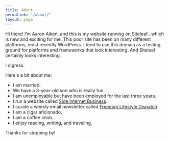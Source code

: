 ```yaml
---
title: About
permalink: "/about/"
layout: page
---
```


Hi there! I’m Aaron Aiken, and this is my website running on Siteleaf...which is new and exciting for me. This poor site has been on many different platforms, most recently WordPress. I tend to use this domain as a testing ground for platforms and frameworks that look interesting. And Siteleaf certainly looks interesting. 

I digress. 

Here's a bit about me:

* I am married. 
* We have a 3-year-old son who is really fun.
* I am unemployable but have been employed for the last three years.
* I run a website called [Side Internet Business](http://sideinternetbusiness.com).
* I curate a weekly email newsletter called [Freedom Lifestyle Dispatch](http://freedomlifestyledispatch.com). 
* I am a cigar aficionado. 
* I am a coffee snob. 
* I enjoy reading, writing, and traveling.

Thanks for stopping by!